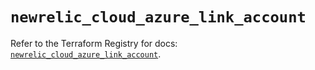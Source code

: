 # `newrelic_cloud_azure_link_account`

Refer to the Terraform Registry for docs: [`newrelic_cloud_azure_link_account`](https://registry.terraform.io/providers/newrelic/newrelic/3.40.0/docs/resources/cloud_azure_link_account).
